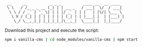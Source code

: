 ```text
 __     __          _ _ _          ____ __  __ ____
 \ \   / /_ _ _ __ (_) | | __ _   / ___|  \/  / ___|
  \ \ / / _` | '_ \| | | |/ _` | | |   | |\/| \___ \
   \ V / (_| | | | | | | | (_| | | |___| |  | |___) |
    \_/ \__,_|_| |_|_|_|_|\__,_|  \____|_|  |_|____/
```

Download this project and execute the script:

```sh
npm i vanilla-cms | cd node_modules/vanilla-cms | npm start
```
